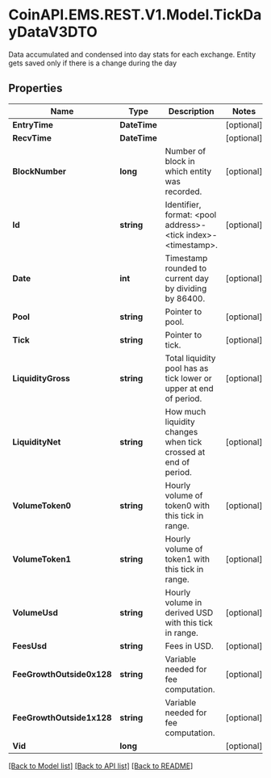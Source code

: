 # CoinAPI.EMS.REST.V1.Model.TickDayDataV3DTO
Data accumulated and condensed into day stats for each exchange. Entity gets saved only if there is a change during the day

## Properties

Name | Type | Description | Notes
------------ | ------------- | ------------- | -------------
**EntryTime** | **DateTime** |  | [optional] 
**RecvTime** | **DateTime** |  | [optional] 
**BlockNumber** | **long** | Number of block in which entity was recorded. | [optional] 
**Id** | **string** | Identifier, format: &lt;pool address&gt;-&lt;tick index&gt;-&lt;timestamp&gt;. | [optional] 
**Date** | **int** | Timestamp rounded to current day by dividing by 86400. | [optional] 
**Pool** | **string** | Pointer to pool. | [optional] 
**Tick** | **string** | Pointer to tick. | [optional] 
**LiquidityGross** | **string** | Total liquidity pool has as tick lower or upper at end of period. | [optional] 
**LiquidityNet** | **string** | How much liquidity changes when tick crossed at end of period. | [optional] 
**VolumeToken0** | **string** | Hourly volume of token0 with this tick in range. | [optional] 
**VolumeToken1** | **string** | Hourly volume of token1 with this tick in range. | [optional] 
**VolumeUsd** | **string** | Hourly volume in derived USD with this tick in range. | [optional] 
**FeesUsd** | **string** | Fees in USD. | [optional] 
**FeeGrowthOutside0x128** | **string** | Variable needed for fee computation. | [optional] 
**FeeGrowthOutside1x128** | **string** | Variable needed for fee computation. | [optional] 
**Vid** | **long** |  | [optional] 

[[Back to Model list]](../README.md#documentation-for-models) [[Back to API list]](../README.md#documentation-for-api-endpoints) [[Back to README]](../README.md)

